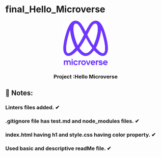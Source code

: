# final_Hello_Microverse

<div align="center">
  <!-- You are encouraged to replace this logo with your own! Otherwise you can also remove it. -->
  <img src="img/murple_logo.png" alt="logo" width="140"  height="auto" />
  <br/>

  <h3><b> Project :Hello Microverse </b></h3>

</div>

## 📝 Notes:

### Linters files added. ✔

### .gitignore file has test.md and node_modules files. ✔

### index.html having h1 and style.css having color property. ✔

### Used basic and descriptive readMe file. ✔
